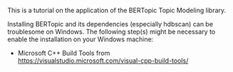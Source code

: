 This is a tutorial on the application of the BERTopic Topic Modeling library.

Installing BERTopic and its dependencies (especially hdbscan) can be troublesome on Windows.
The following step(s) might be necessary to enable the installation on your Windows machine:

- Microsoft C++ Build Tools from https://visualstudio.microsoft.com/visual-cpp-build-tools/
